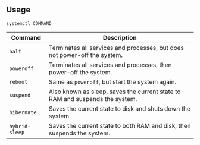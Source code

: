 ---
---

## Usage

```shell
systemctl COMMAND
```

| Command | Description |
| --- | --- |
| `halt` | Terminates all services and processes, but does not power-off the system. |
| `poweroff` | Terminates all services and processes, then power-off the system. |
| `reboot` | Same as `poweroff`, but start the system again. |
| `suspend` | Also known as sleep, saves the current state to RAM and suspends the system. |
| `hibernate` | Saves the current state to disk and shuts down the system. |
| `hybrid-sleep` | Saves the current state to both RAM and disk, then suspends the system. |
